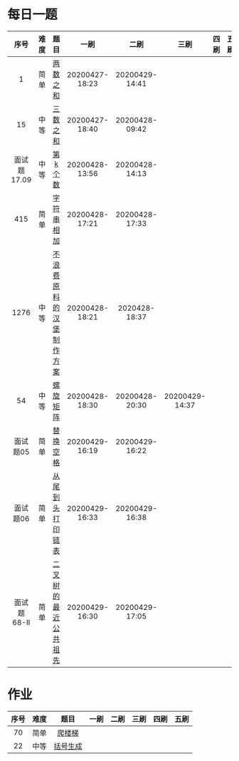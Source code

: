 # 每日一题
|序号|难度|题目|一刷|二刷|三刷|四刷|五刷|
|:--:|:--:|:--:|:--:|:--:|:--:|:--:|:--:|
1|简单|[两数之和](https://leetcode-cn.com/problems/two-sum/)|20200427-18:23|20200429-14:41| | | |
15|中等|[三数之和](https://leetcode-cn.com/problems/3sum/)|20200427-18:40| 20200428-09:42| | | |
面试题17.09|中等|[第k个数](https://leetcode-cn.com/problems/get-kth-magic-number-lcci/)|20200428-13:56|20200428-14:13||||
415|简单|[字符串相加](https://leetcode-cn.com/problems/add-strings/)| 20200428-17:21|20200428-17:33 | | | |
1276|中等|[不浪费原料的汉堡制作方案](https://leetcode-cn.com/problems/number-of-burgers-with-no-waste-of-ingredients/)|20200428-18:21|2020428-18:37||||
54|中等|[螺旋矩阵](https://leetcode-cn.com/problems/spiral-matrix/)|20200428-18:30|20200428-20:30|20200429-14:37|||
面试题05|简单|[替换空格](https://leetcode-cn.com/problems/ti-huan-kong-ge-lcof/)|20200429-16:19|20200429-16:22||||
面试题06|简单|[从尾到头打印链表](https://leetcode-cn.com/problems/cong-wei-dao-tou-da-yin-lian-biao-lcof/)|20200429-16:33|20200429-16:38||||
面试题68-II|简单|[二叉树的最近公共祖先](https://leetcode-cn.com/problems/er-cha-shu-de-zui-jin-gong-gong-zu-xian-lcof/)|20200429-16:30|20200429-17:05|||| 

# 作业

|序号|难度|题目|一刷|二刷|三刷|四刷|五刷|
|:--:|:--:|:--:|:--:|:--:|:--:|:--:|:--:|
70|简单|[爬楼梯](https://leetcode-cn.com/problems/climbing-stairs/)| | | | | |
22|中等|[括号生成](https://leetcode-cn.com/problems/generate-parentheses/)| | | | | |
